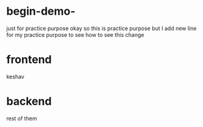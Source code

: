 # begin-demo-
just for practice purpose
okay so this is practice purpose but I add new line for my practice purpose to see how to see this change 

# frontend
keshav 

# backend
rest of them